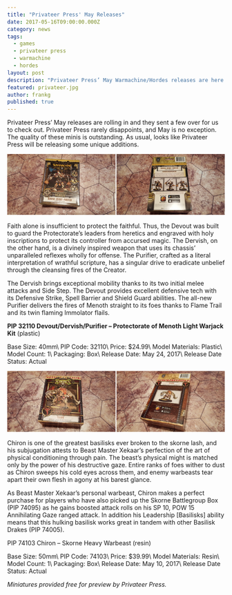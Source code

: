```yaml
---
title: "Privateer Press' May Releases"
date: 2017-05-16T09:00:00.000Z
category: news
tags:
  - games
  - privateer press
  - warmachine
  - hordes
layout: post
description: "Privateer Press’ May Warmachine/Hordes releases are here and they sent over a few items for us to check out."
featured: privateer.jpg
author: frankg
published: true
---
```


Privateer Press’ May releases are rolling in and they sent a few over for us to check out. Privateer Press rarely disappoints, and May is no exception. The quality of these minis is outstanding. As usual, looks like Privateer Press will be releasing some unique additions.

![May Releases](/images/privateer/may1.png)

Faith alone is insufficient to protect the faithful. Thus, the Devout was built to guard the Protectorate’s leaders from heretics and engraved with holy inscriptions to protect its controller from accursed magic. The Dervish, on the other hand, is a divinely inspired weapon that uses its chassis’ unparalleled reflexes wholly for offense. The Purifier, crafted as a literal interpretation of wrathful scripture, has a singular drive to eradicate unbelief through the cleansing fires of the Creator.

The Dervish brings exceptional mobility thanks to its two initial melee attacks and Side Step. The Devout provides excellent defensive tech with its Defensive Strike, Spell Barrier and Shield Guard abilities. The all-new Purifier delivers the fires of Menoth straight to its foes thanks to Flame Trail and its twin flaming Immolator flails.

**PIP 32110 Devout/Dervish/Purifier – Protectorate of Menoth Light Warjack Kit** (plastic)

Base Size: 40mm\\ 
PIP Code: 32110\\
Price: $24.99\\
Model Materials: Plastic\\ 
Model Count: 1\\ 
Packaging: Box\\ 
Release Date: May 24, 2017\\ 
Release Date Status: Actual 

![May Releases](/images/privateer/may2.png)

Chiron is one of the greatest basilisks ever broken to the skorne lash, and his subjugation attests to Beast Master Xekaar’s perfection of the art of physical conditioning through pain. The beast’s physical might is matched only by the power of his destructive gaze. Entire ranks of foes wither to dust as Chiron sweeps his cold eyes across them, and enemy warbeasts tear apart their own flesh in agony at his barest glance. 

As Beast Master Xekaar’s personal warbeast, Chiron makes a perfect purchase for players who have also picked up the Skorne Battlegroup Box (PIP 74095) as he gains boosted attack rolls on his SP 10, POW 15 Annihilating Gaze ranged attack. In addition his Leadership [Basilisks] ability means that this hulking basilisk works great in tandem with other Basilisk Drakes (PIP 74005).

PIP 74103 Chiron – Skorne Heavy Warbeast (resin)

Base Size: 50mm\\ 
PIP Code: 74103\\ 
Price: $39.99\\ 
Model Materials: Resin\\ 
Model Count: 1\\ 
Packaging: Box\\ 
Release Date: May 10, 2017\\ 
Release Date Status: Actual 

*Miniatures provided free for preview by Privateer Press.*

